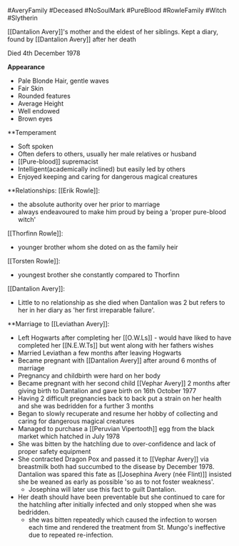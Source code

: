 #AveryFamily #Deceased #NoSoulMark #PureBlood #RowleFamily #Witch #Slytherin 

[[Dantalion Avery]]'s mother and the eldest of her siblings. Kept a diary, found by [[Dantalion Avery]] after her death

Died 4th December 1978

**Appearance**
-  Pale Blonde Hair, gentle waves
- Fair Skin
- Rounded features
- Average Height
- Well endowed
- Brown eyes

**Temperament
- Soft spoken
- Often defers to others, usually her male relatives or husband
- [[Pure-blood]] supremacist
- Intelligent(academically inclined) but easily led by others
- Enjoyed keeping and caring for dangerous magical creatures

**Relationships:
[[Erik Rowle]]:
- the absolute authority over her prior to marriage
- always endeavoured to make him proud by being a 'proper pure-blood witch'

[[Thorfinn Rowle]]:
- younger brother whom she doted on as the family heir

[[Torsten Rowle]]:
- youngest brother she constantly compared to Thorfinn

[[Dantalion Avery]]:
- Little to no relationship as she died when Dantalion was 2 but refers to her in her diary as 'her first irreparable failure'.



**Marriage to [[Leviathan Avery]]:
- Left Hogwarts after completing her [[O.W.Ls]]  - would have liked to have completed her [[N.E.W.Ts]] but went along with her fathers wishes
- Married Leviathan a few months after leaving Hogwarts
- Became pregnant with [[Dantalion Avery]] after around 6 months of marriage
- Pregnancy and childbirth were hard on her body
- Became pregnant with her second child [[Vephar Avery]] 2 months after giving birth to Dantalion and gave birth on 16th October 1977
- Having 2 difficult pregnancies back to back put a strain on her health and she was bedridden for a further 3 months
- Began to slowly recuperate and resume her hobby of collecting and caring for dangerous magical creatures
- Managed to purchase a [[Peruvian Vipertooth]] egg from the black market which hatched in July 1978
- She was bitten by the hatchling due to over-confidence and lack of proper safety equipment
- She contracted Dragon Pox and passed it to [[Vephar Avery]] via breastmilk both had succumbed to the disease by December 1978. Dantalion was spared this fate as [[Josephina Avery (née Flint)]] insisted she be weaned as early as possible 'so as to not foster weakness'.
	- Josephina will later use this fact to guilt Dantalion.
- Her death should have been preventable but she continued to care for the hatchling after initially infected and only stopped when she was bedridden.
	- she was bitten repeatedly which caused the infection to worsen each time and rendered the treatment from St. Mungo's ineffective due to repeated re-infection.